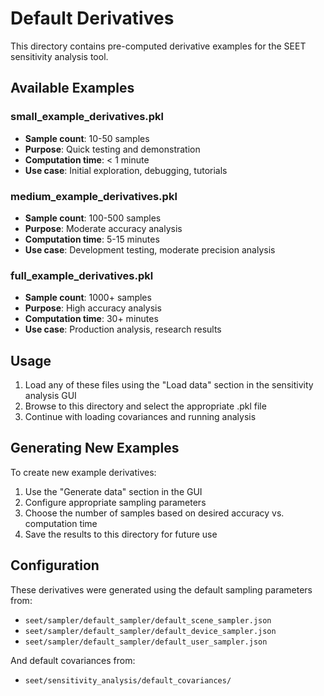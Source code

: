 # Default Derivatives

This directory contains pre-computed derivative examples for the SEET sensitivity analysis tool.

## Available Examples

### small_example_derivatives.pkl
- **Sample count**: 10-50 samples
- **Purpose**: Quick testing and demonstration
- **Computation time**: < 1 minute
- **Use case**: Initial exploration, debugging, tutorials

### medium_example_derivatives.pkl  
- **Sample count**: 100-500 samples
- **Purpose**: Moderate accuracy analysis
- **Computation time**: 5-15 minutes
- **Use case**: Development testing, moderate precision analysis

### full_example_derivatives.pkl
- **Sample count**: 1000+ samples
- **Purpose**: High accuracy analysis
- **Computation time**: 30+ minutes
- **Use case**: Production analysis, research results

## Usage

1. Load any of these files using the "Load data" section in the sensitivity analysis GUI
2. Browse to this directory and select the appropriate .pkl file
3. Continue with loading covariances and running analysis

## Generating New Examples

To create new example derivatives:

1. Use the "Generate data" section in the GUI
2. Configure appropriate sampling parameters
3. Choose the number of samples based on desired accuracy vs. computation time
4. Save the results to this directory for future use

## Configuration

These derivatives were generated using the default sampling parameters from:
- `seet/sampler/default_sampler/default_scene_sampler.json`
- `seet/sampler/default_sampler/default_device_sampler.json` 
- `seet/sampler/default_sampler/default_user_sampler.json`

And default covariances from:
- `seet/sensitivity_analysis/default_covariances/`